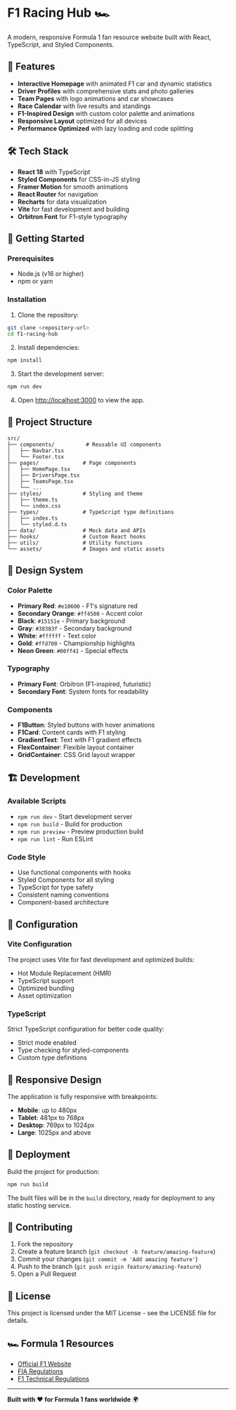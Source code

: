 # F1 Racing Hub 🏎️

A modern, responsive Formula 1 fan resource website built with React, TypeScript, and Styled Components.

## 🏁 Features

- **Interactive Homepage** with animated F1 car and dynamic statistics
- **Driver Profiles** with comprehensive stats and photo galleries
- **Team Pages** with logo animations and car showcases
- **Race Calendar** with live results and standings
- **F1-Inspired Design** with custom color palette and animations
- **Responsive Layout** optimized for all devices
- **Performance Optimized** with lazy loading and code splitting

## 🛠️ Tech Stack

- **React 18** with TypeScript
- **Styled Components** for CSS-in-JS styling
- **Framer Motion** for smooth animations
- **React Router** for navigation
- **Recharts** for data visualization
- **Vite** for fast development and building
- **Orbitron Font** for F1-style typography

## 🚀 Getting Started

### Prerequisites

- Node.js (v16 or higher)
- npm or yarn

### Installation

1. Clone the repository:
```bash
git clone <repository-url>
cd f1-racing-hub
```

2. Install dependencies:
```bash
npm install
```

3. Start the development server:
```bash
npm run dev
```

4. Open [http://localhost:3000](http://localhost:3000) to view the app.

## 📁 Project Structure

```
src/
├── components/          # Reusable UI components
│   ├── Navbar.tsx
│   └── Footer.tsx
├── pages/              # Page components
│   ├── HomePage.tsx
│   ├── DriversPage.tsx
│   ├── TeamsPage.tsx
│   └── ...
├── styles/             # Styling and theme
│   ├── theme.ts
│   └── index.css
├── types/              # TypeScript type definitions
│   ├── index.ts
│   └── styled.d.ts
├── data/               # Mock data and APIs
├── hooks/              # Custom React hooks
├── utils/              # Utility functions
└── assets/             # Images and static assets
```

## 🎨 Design System

### Color Palette
- **Primary Red**: `#e10600` - F1's signature red
- **Secondary Orange**: `#ff4500` - Accent color
- **Black**: `#15151e` - Primary background
- **Gray**: `#38383f` - Secondary background
- **White**: `#ffffff` - Text color
- **Gold**: `#ffd700` - Championship highlights
- **Neon Green**: `#00ff41` - Special effects

### Typography
- **Primary Font**: Orbitron (F1-inspired, futuristic)
- **Secondary Font**: System fonts for readability

### Components
- **F1Button**: Styled buttons with hover animations
- **F1Card**: Content cards with F1 styling
- **GradientText**: Text with F1 gradient effects
- **FlexContainer**: Flexible layout container
- **GridContainer**: CSS Grid layout wrapper

## 🏗️ Development

### Available Scripts

- `npm run dev` - Start development server
- `npm run build` - Build for production
- `npm run preview` - Preview production build
- `npm run lint` - Run ESLint

### Code Style

- Use functional components with hooks
- Styled Components for all styling
- TypeScript for type safety
- Consistent naming conventions
- Component-based architecture

## 🔧 Configuration

### Vite Configuration
The project uses Vite for fast development and optimized builds:
- Hot Module Replacement (HMR)
- TypeScript support
- Optimized bundling
- Asset optimization

### TypeScript
Strict TypeScript configuration for better code quality:
- Strict mode enabled
- Type checking for styled-components
- Custom type definitions

## 📱 Responsive Design

The application is fully responsive with breakpoints:
- **Mobile**: up to 480px
- **Tablet**: 481px to 768px  
- **Desktop**: 769px to 1024px
- **Large**: 1025px and above

## 🚀 Deployment

Build the project for production:

```bash
npm run build
```

The built files will be in the `build` directory, ready for deployment to any static hosting service.

## 🤝 Contributing

1. Fork the repository
2. Create a feature branch (`git checkout -b feature/amazing-feature`)
3. Commit your changes (`git commit -m 'Add amazing feature'`)
4. Push to the branch (`git push origin feature/amazing-feature`)
5. Open a Pull Request

## 📄 License

This project is licensed under the MIT License - see the LICENSE file for details.

## 🏎️ Formula 1 Resources

- [Official F1 Website](https://www.formula1.com)
- [FIA Regulations](https://www.fia.com/regulations)
- [F1 Technical Regulations](https://www.fia.com/regulation/category/110)

---

**Built with ❤️ for Formula 1 fans worldwide** 🌍